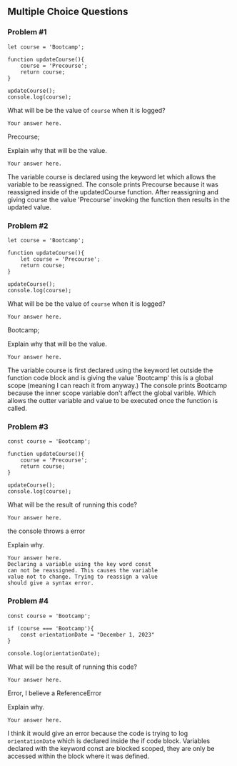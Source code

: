 ## Multiple Choice Questions

### Problem #1
```
let course = 'Bootcamp';

function updateCourse(){
    course = 'Precourse';
    return course;
}

updateCourse();
console.log(course);
```

What will be be the value of `course` when it is logged?
```
Your answer here.
```
Precourse;

Explain why that will be the value.
```
Your answer here.
```
The variable course is declared using the keyword let 
which allows the variable to be reassigned.
The console prints Precourse because it was reassigned 
inside of the updatedCourse function.
After reassigning and giving course the value 'Precourse'
invoking the function then results in the updated value.


### Problem #2
```
let course = 'Bootcamp';

function updateCourse(){
    let course = 'Precourse';
    return course;
}

updateCourse();
console.log(course);
```

What will be be the value of `course` when it is logged?
```
Your answer here.
```
Bootcamp;

Explain why that will be the value.
```
Your answer here.
```
The variable course is first declared using the keyword let 
outside the function code block and is giving the value
'Bootcamp' this is a global scope (meaning I can reach it from anyway.)
The console prints Bootcamp because 
the inner scope variable don't affect the global varible.
Which allows the outter variable and value to be executed
once the function is called.


### Problem #3
```
const course = 'Bootcamp';

function updateCourse(){
    course = 'Precourse';
    return course;
}

updateCourse();
console.log(course);
```

What will be the result of running this code?
```
Your answer here.
```
the console throws a error

Explain why.
```
Your answer here.
Declaring a variable using the key word const 
can not be reassigned. This causes the variable 
value not to change. Trying to reassign a value 
should give a syntax error.

```

### Problem #4
```
const course = 'Bootcamp';

if (course === 'Bootcamp'){
    const orientationDate = "December 1, 2023"
}

console.log(orientationDate);
```

What will be the result of running this code?
```
Your answer here.
```
Error, I believe a ReferenceError 

Explain why.
```
Your answer here.
```
I think it would give an error because the code 
is trying to log `orientationDate` which is declared inside 
the if code block. Variables declared with the keyword const
are blocked scoped, they are only be accessed within the block 
where it was defined.

